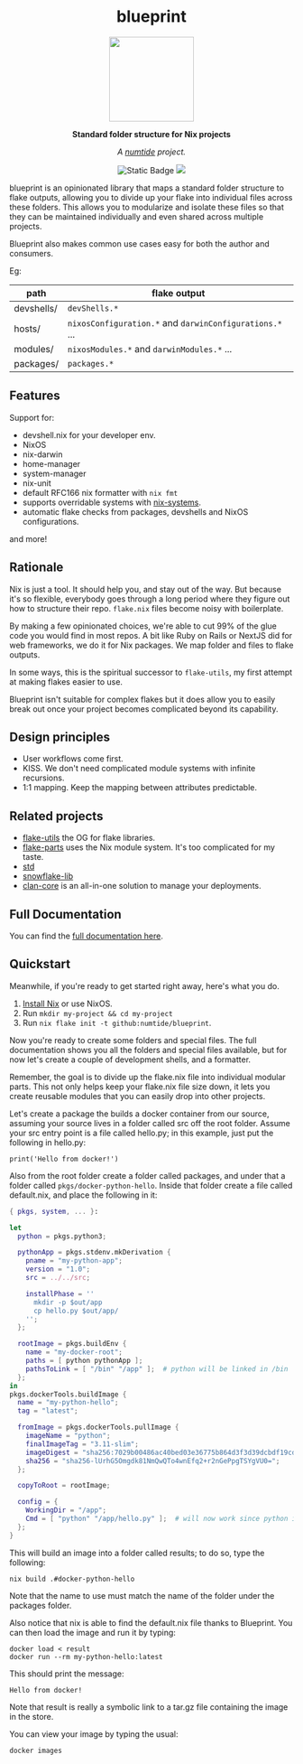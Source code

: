 <div align="center">

# blueprint

<img src="docs/blueprint.svg" height="150"/>

**Standard folder structure for Nix projects**

*A <a href="https://numtide.com/">numtide</a> project.*

<p>
<img alt="Static Badge" src="https://img.shields.io/badge/Status-experimental-orange">
<a href="https://app.element.io/#/room/#home:numtide.com"><img src="https://img.shields.io/badge/Support-%23numtide-blue"/></a>
</p>

</div>

blueprint is an opinionated library that maps a standard folder structure to flake outputs, allowing you to divide up your flake into individual files across these folders. This allows you to modularize and isolate these files so that they can be maintained individually and even shared across multiple projects. 

Blueprint also  makes common use cases easy for both the author and consumers.

Eg:

| path | flake output |
|-------|------|
| devshells/ | `devShells.*` |
| hosts/ | `nixosConfiguration.*` and `darwinConfigurations.*` ... |
| modules/ | `nixosModules.*` and `darwinModules.*` ... |
| packages/ | `packages.*` |

## Features

Support for:

* devshell.nix for your developer env.
* NixOS
* nix-darwin
* home-manager
* system-manager
* nix-unit
* default RFC166 nix formatter with `nix fmt`
* supports overridable systems with [nix-systems](https://github.com/nix-systems).
* automatic flake checks from packages, devshells and NixOS configurations.

and more!

## Rationale

Nix is just a tool. It should help you, and stay out of the way. But because it's so flexible, everybody goes through a long period where they figure out how to structure their repo. `flake.nix` files become noisy with boilerplate.

By making a few opinionated choices, we're able to cut 99% of the glue code you would find in most repos. A bit like Ruby on Rails or NextJS did for web frameworks, we do it for Nix packages. We map folder and files to flake outputs.

In some ways, this is the spiritual successor to `flake-utils`, my first attempt at making flakes easier to use.

Blueprint isn't suitable for complex flakes but it does allow you to easily break out once your project becomes complicated beyond its capability.

## Design principles

* User workflows come first.
* KISS. We don't need complicated module systems with infinite recursions.
* 1:1 mapping. Keep the mapping between attributes predictable.

## Related projects

* [flake-utils](https://github.com/numtide/flake-utils) the OG for flake libraries.
* [flake-parts](https://flake.parts) uses the Nix module system. It's too complicated for my taste.
* [std](https://github.com/divnix/std)
* [snowflake-lib](https://github.com/snowfallorg/lib)
* [clan-core](https://git.clan.lol/clan/clan-core) is an all-in-one solution to manage your deployments.

## Full Documentation

You can find the [full documentation here](https://numtide.github.io/blueprint/main/).

## Quickstart

Meanwhile, if you're ready to get started right away, here's what you do.

1. [Install Nix](https://nix.dev/install-nix) or use NixOS.
2. Run `mkdir my-project && cd my-project`
3. Run `nix flake init -t github:numtide/blueprint`.

Now you're ready to create some folders and special files. The full documentation shows you all the folders and special files available, but for now let's create a couple of development shells, and a formatter. 

Remember, the goal is to divide up the flake.nix file into individual modular parts. This not only helps keep your flake.nix file size down, it lets you create reusable modules that you can easily drop into other projects.

Let's create a package the builds a docker container from our source, assuming your source lives in a folder called src off the root folder. Assume your src entry point is a file called hello.py; in this example, just put the following in hello.py:

```
print('Hello from docker!')
```

Also from the root folder create a folder called packages, and under that a folder called `pkgs/docker-python-hello`. Inside that folder create a file called default.nix, and place the following in it:

```nix
{ pkgs, system, ... }:

let
  python = pkgs.python3;

  pythonApp = pkgs.stdenv.mkDerivation {
    pname = "my-python-app";
    version = "1.0";
    src = ../../src;

    installPhase = ''
      mkdir -p $out/app
      cp hello.py $out/app/
    '';
  };

  rootImage = pkgs.buildEnv {
    name = "my-docker-root";
    paths = [ python pythonApp ];
    pathsToLink = [ "/bin" "/app" ];  # python will be linked in /bin
  };
in
pkgs.dockerTools.buildImage {
  name = "my-python-hello";
  tag = "latest";

  fromImage = pkgs.dockerTools.pullImage {
    imageName = "python";
    finalImageTag = "3.11-slim";
    imageDigest = "sha256:7029b00486ac40bed03e36775b864d3f3d39dcbdf19cd45e6a52d541e6c178f0";
    sha256 = "sha256-lUrhG5Omgdk81NmQwQTo4wnEfq2+r2nGePpgTSYgVU0=";
  };

  copyToRoot = rootImage;

  config = {
    WorkingDir = "/app";
    Cmd = [ "python" "/app/hello.py" ];  # will now work since python is in /bin
  };
}
```

This will build an image into a folder called results; to do so, type the following:

```
nix build .#docker-python-hello
```

Note that the name to use must match the name of the folder under the packages folder.

Also notice that nix is able to find the default.nix file thanks to Blueprint. You can then load the image and run it by typing:

```
docker load < result
docker run --rm my-python-hello:latest
```

This should print the message:

```
Hello from docker!
```

Note that result is really a symbolic link to a tar.gz file containing the image in the store.

You can view your image by typing the usual:

```
docker images
```


